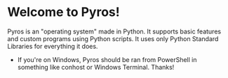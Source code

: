 # Welcome to Pyros!
Pyros is an "operating system" made in Python. It supports basic features and custom programs using Python scripts. It uses only Python Standard Libraries for everything it does.

- If you're on Windows, Pyros should be ran from PowerShell in something like conhost or Windows Terminal. Thanks!
